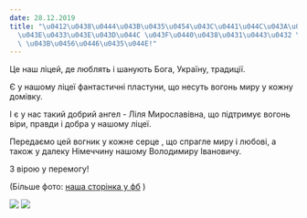 ```yaml
---
date: 28.12.2019
title: "\u0412\u0438\u0444\u043B\u0435\u0454\u043C\u0441\u044C\u043A\u0438\u0439 \u0432\
  \u043E\u0433\u043E\u043D\u044C \u043F\u0440\u0438\u0431\u0443\u0432 \u0434\u043E\
  \ \u043B\u0456\u0446\u0435\u044E!"
---
```

Це наш ліцей, де люблять і шанують Бога, Україну, традиції.

Є у нашому ліцеї фантастичні пластуни, що несуть вогонь
миру у кожну домівку.

І є у нас такий добрий ангел - Ліля Мирославівна, що підтримує вогонь
віри, правди і добра у нашому ліцеї.

Передаємо цей
вогник
у кожне серце
, що спрагле миру і любові, а також у далеку Німеччину нашому Володимиру Івановичу.

З вірою у перемогу!

(Більше фото:
[наша сторінка у фб](https://www.facebook.com/groups/33427370676/permalink/10156856000065677)
)

![](/files/вифлеємський-вогонь--vw1.jpg)
![](/files/вифлеємський-вогонь--vw2.jpg)
